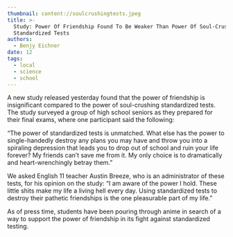 ```yaml
---
thumbnail: content://soulcrushingtests.jpeg
title: >-
  Study: Power Of Friendship Found To Be Weaker Than Power Of Soul-Crushing
  Standardized Tests
authors:
  - Benjy Eichner
date: 12
tags:
  - local
  - science
  - school
---
```


A new study released yesterday found that the power of friendship is insignificant compared to the power of soul-crushing standardized tests. The study surveyed a group of high school seniors as they prepared for their final exams, where one participant said the following:

“The power of standardized tests is unmatched. What else has the power to single-handedly destroy any plans you may have and throw you into a spiraling depression that leads you to drop out of school and ruin your life forever? My friends can’t save me from it. My only choice is to dramatically and heart-wrenchingly betray them.”

We asked English 11 teacher Austin Breeze, who is an administrator of these tests, for his opinion on the study: “I am aware of the power I hold. These little shits make my life a living hell every day. Using standardized tests to destroy their pathetic friendships is the one pleasurable part of my life.”

As of press time, students have been pouring through anime in search of a way to support the power of friendship in its fight against standardized testing.

